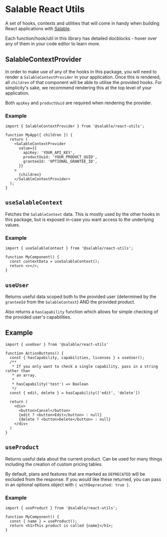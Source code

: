 # Salable React Utils

A set of hooks, contexts and utilities that will come in handy when building
React applications with [Salable](https://salable.app/).

Each function/hook/util in this library has detailed docblocks - hover over any
of them in your code editor to learn more.

## SalableContextProvider

In order to make use of any of the hooks in this package, you will need to
render a `SalableContextProvider` in your application. Once this is rendered,
all `children` of that component will be able to utilise the provided hooks. For
simplicity's sake, we recommend rendering this at the top level of your
application.

Both `apiKey` and `productUuid` are required when rendering the provider.

### Example

```tsx
import { SalableContextProvider } from '@salable/react-utils';

function MyApp({ children }) {
  return (
    <SalableContextProvider
      value={{
        apiKey: 'YOUR_API_KEY',
        productUuid: 'YOUR_PRODUCT_UUID',
        granteeId: 'OPTIONAL_GRANTEE_ID',
      }}
    >
      {children}
    </SalableContextProvider>
  );
}
```

## `useSalableContext`

Fetches the `SalableContext` data. This is mostly used by the other hooks in
this package, but is exposed in-case you want access to the underlying values.

### Example

```tsx
import { useSalableContext } from '@salable/react-utils';

function MyComponent() {
  const contextData = useSalableContext();
  return <></>;
}
```

## `useUser`

Returns useful data scoped both to the provided user (determined by the
`granteeId` from the `SalableContext`) AND the provided product.

Also returns a `hasCapability` function which allows for simple checking of the
provided user's capabilities.

## Example

```tsx
import { useUser } from '@salable/react-utils'

function ActionButtons() {
  const { hasCapability, capabilities, licenses } = useUser();
  /**
   * If you only want to check a single capability, pass in a string rather than
   * an array.
   *
   * hasCapability('test') => Boolean
   */
  const { edit, delete } = hasCapability(['edit', 'delete'])

  return (
    <div>
      <button>Cancel</button>
      {edit ? <button>Edit</button> : null}
      {delete ? <button>Delete</button> : null}
    </div>
  )
}
```

## `useProduct`

Returns useful data about the current product. Can be used for many things
including the creation of custom pricing tables.

By default, plans and features that are marked as `DEPRECATED` will be excluded
from the response. If you would like these returned, you can pass in an optional
options object with `{ withDeprecated: true }`.

### Example

```tsx
import { useProduct } from '@salable/react-utils';

function MyComponent() {
  const { name } = useProduct();
  return <h1>This product is called {name}</h1>;
}
```
